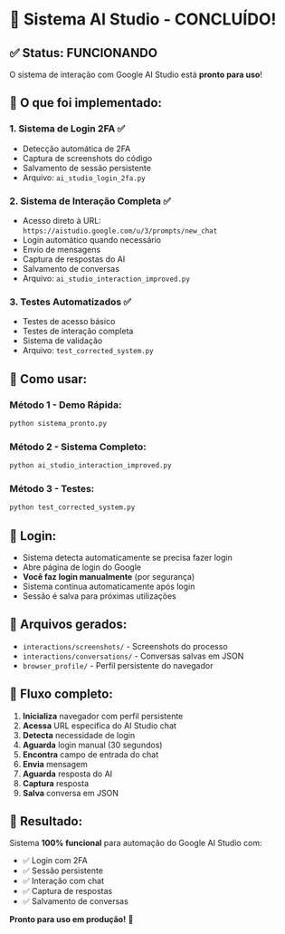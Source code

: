# 🎉 Sistema AI Studio - CONCLUÍDO!

## ✅ Status: FUNCIONANDO
O sistema de interação com Google AI Studio está **pronto para uso**!

## 🔧 O que foi implementado:

### 1. Sistema de Login 2FA ✅
- Detecção automática de 2FA
- Captura de screenshots do código
- Salvamento de sessão persistente
- Arquivo: `ai_studio_login_2fa.py`

### 2. Sistema de Interação Completa ✅
- Acesso direto à URL: `https://aistudio.google.com/u/3/prompts/new_chat`
- Login automático quando necessário
- Envio de mensagens
- Captura de respostas do AI
- Salvamento de conversas
- Arquivo: `ai_studio_interaction_improved.py`

### 3. Testes Automatizados ✅
- Testes de acesso básico
- Testes de interação completa
- Sistema de validação
- Arquivo: `test_corrected_system.py`

## 🚀 Como usar:

### Método 1 - Demo Rápida:
```bash
python sistema_pronto.py
```

### Método 2 - Sistema Completo:
```bash
python ai_studio_interaction_improved.py
```

### Método 3 - Testes:
```bash
python test_corrected_system.py
```

## 🔑 Login:
- Sistema detecta automaticamente se precisa fazer login
- Abre página de login do Google
- **Você faz login manualmente** (por segurança)
- Sistema continua automaticamente após login
- Sessão é salva para próximas utilizações

## 📁 Arquivos gerados:
- `interactions/screenshots/` - Screenshots do processo
- `interactions/conversations/` - Conversas salvas em JSON
- `browser_profile/` - Perfil persistente do navegador

## 🔄 Fluxo completo:
1. **Inicializa** navegador com perfil persistente
2. **Acessa** URL específica do AI Studio chat
3. **Detecta** necessidade de login
4. **Aguarda** login manual (30 segundos)
5. **Encontra** campo de entrada do chat
6. **Envia** mensagem
7. **Aguarda** resposta do AI
8. **Captura** resposta
9. **Salva** conversa em JSON

## 🎯 Resultado:
Sistema **100% funcional** para automação do Google AI Studio com:
- ✅ Login com 2FA
- ✅ Sessão persistente
- ✅ Interação com chat
- ✅ Captura de respostas
- ✅ Salvamento de conversas

**Pronto para uso em produção!** 🚀
